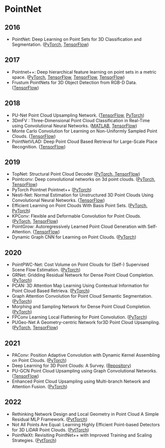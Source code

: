 # PointNet

## 2016

* PointNet: Deep Learning on Point Sets for 3D Classification and Segmentation. ([PyTorch](https://github.com/fxia22/pointnet.PyTorch), [TensorFlow](https://github.com/DylanWusee/pointnet))

## 2017

* Pointnet++: Deep hierarchical feature learning on point sets in a metric space. ([PyTorch](https://github.com/erikwijmans/Pointnet2_PyTorch), [TensorFlow](https://github.com/charlesq34/pointnet2), [TensorFlow](https://github.com/isl-org/Open3D-PointNet2-Semantic3D), [TensorFlow](https://github.com/DylanWusee/pointnet_conv))
* Frustum PointNets for 3D Object Detection from RGB-D Data. ([TensorFlow](https://github.com/charlesq34/frustum-pointnets))

## 2018

* PU-Net Point Cloud Upsampling Network. ([TensorFlow](https://github.com/yulequan/PU-Net), [PyTorch](https://github.com/lyqun/PU-Net_PyTorch))
* 3DmFV : Three-Dimensional Point Cloud Classification in Real-Time using Convolutional Neural Networks. ([MATLAB](https://github.com/sitzikbs/3DmFV-Net-MATLAB), [TensorFlow](https://github.com/sitzikbs/3DmFV-Net))
* Monte Carlo Convolution for Learning on Non-Uniformly Sampled Point Clouds. ([TensorFlow](https://github.com/viscom-ulm/MCCNN))
* PointNetVLAD: Deep Point Cloud Based Retrieval for Large-Scale Place Recognition. ([TensorFlow](https://github.com/mikacuy/pointnetvlad))


## 2019

* TopNet: Structural Point Cloud Decoder ([PyTorch, TensorFlow](https://github.com/lynetcha/completion3d))
* Pointconv: Deep convolutional networks on 3d point clouds. ([PyTorch](https://github.com/DylanWusee/pointconv_PyTorch), [TensorFlow](https://github.com/DylanWusee/pointconv))
* PyTorch Pointnet Pointnet++ ([PyTorch](https://github.com/yanx27/Pointnet_Pointnet2_PyTorch))
* Nesti-Net: Normal Estimation for Unstructured 3D Point Clouds Using Convolutional Neural Networks. ([TensorFlow](https://github.com/sitzikbs/Nesti-Net))
* Efficient Learning on Point Clouds With Basis Point Sets. ([PyTorch](https://github.com/sergeyprokudin/bps), [PyTorch](https://github.com/otaheri/bps_torch))
* KPConv: Flexible and Deformable Convolution for Point Clouds. ([PyTorch](https://github.com/HuguesTHOMAS/KPConv-PyTorch), [TensorFlow](https://github.com/HuguesTHOMAS/KPConv))
* PointGrow: Autoregressively Learned Point Cloud Generation with Self-Attention. ([TensorFlow](https://github.com/syb7573330/PointGrow))
* Dynamic Graph CNN for Learning on Point Clouds. ([PyTorch](https://github.com/WangYueFt/dgcnn))

## 2020

* PointPWC-Net: Cost Volume on Point Clouds for (Self-) Supervised Scene Flow Estimation. ([PyTorch](https://github.com/DylanWusee/PointPWC))
* GRNet: Gridding Residual Network for Dense Point Cloud Completion. ([PyTorch](https://github.com/hzxie/GRNet))
* PCAN: 3D Attention Map Learning Using Contextual Information for Point Cloud Based Retrieva. ([PyTorch](https://github.com/XLechter/PCAN))
* Graph Attention Convolution for Point Cloud Semantic Segmentation. ([PyTorch](https://github.com/yanx27/GACNet))
* Morphing and Sampling Network for Dense Point Cloud Completion. ([PyTorch](https://github.com/Colin97/MSN-Point-Cloud-Completion))
* FPConv Learning Local Flattening for Point Convolution. ([PyTorch](https://github.com/lyqun/FPConv))
* PUGeo-Net A Geometry-centric Network for3D Point Cloud Upsampling. ([PyTorch](https://github.com/UncleMEDM/PUGAN-pytorch), [TensorFlow](https://github.com/ninaqy/PUGeo))

## 2021
* PAConv: Position Adaptive Convolution with Dynamic Kernel Assembling on Point Clouds. ([PyTorch](https://github.com/CVMI-Lab/PAConv))
* Deep Learning for 3D Point Clouds: A Survey. ([Repository](https://github.com/QingyongHu/SoTA-Point-Cloud))
* PU-GCN Point Cloud Upsampling using Graph Convolutional Networks. ([TensorFlow](https://github.com/guochengqian/PU-GCN))
* Enhanced Point Cloud Upsampling using Multi-branch Network and Attention Fusion. ([PyTorch](https://github.com/stevenlin510/Enhanced_PCU))

## 2022
* Rethinking Network Design and Local Geometry in Point Cloud A Simple Residual MLP Framework. ([PytTorch](https://github.com/ma-xu/pointMLP-PyTorch))
* Not All Points Are Equal: Learning Highly Efficient Point-based Detectors for 3D LiDAR Point Clouds. ([PytTorch](https://github.com/yifanzhang713/IA-SSD))
* PointNeXt: Revisiting PointNet++ with Improved Training and Scaling Strategies. ([PytTorch](https://github.com/guochengqian/PointNeXt))

